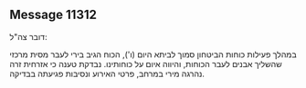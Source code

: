 ## Message 11312

דובר צה"ל: 

במהלך פעילות כוחות הביטחון סמוך לביתא היום (ו'), הכוח הגיב בירי לעבר מסית מרכזי שהשליך אבנים לעבר הכוחות, והיווה איום על כוחותינו. נבדקת טענה כי אזרחית זרה נהרגה מירי במרחב, פרטי האירוע ונסיבות פגיעתה בבדיקה.

